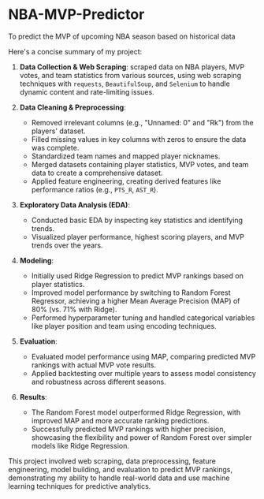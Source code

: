 # NBA-MVP-Predictor
To predict the MVP of upcoming NBA season based on historical data


Here's a concise summary of my project:

1. **Data Collection & Web Scraping**: scraped data on NBA players, MVP votes, and team statistics from various sources, using web scraping techniques with `requests`, `BeautifulSoup`, and `Selenium` to handle dynamic content and rate-limiting issues.

2. **Data Cleaning & Preprocessing**: 
   - Removed irrelevant columns (e.g., "Unnamed: 0" and "Rk") from the players' dataset.
   - Filled missing values in key columns with zeros to ensure the data was complete.
   - Standardized team names and mapped player nicknames.
   - Merged datasets containing player statistics, MVP votes, and team data to create a comprehensive dataset.
   - Applied feature engineering, creating derived features like performance ratios (e.g., `PTS_R`, `AST_R`).

3. **Exploratory Data Analysis (EDA)**: 
   - Conducted basic EDA by inspecting key statistics and identifying trends.
   - Visualized player performance, highest scoring players, and MVP trends over the years.

4. **Modeling**: 
   - Initially used Ridge Regression to predict MVP rankings based on player statistics.
   - Improved model performance by switching to Random Forest Regressor, achieving a higher Mean Average Precision (MAP) of 80% (vs. 71% with Ridge).
   - Performed hyperparameter tuning and handled categorical variables like player position and team using encoding techniques.

5. **Evaluation**:
   - Evaluated model performance using MAP, comparing predicted MVP rankings with actual MVP vote results.
   - Applied backtesting over multiple years to assess model consistency and robustness across different seasons.

6. **Results**: 
   - The Random Forest model outperformed Ridge Regression, with improved MAP and more accurate ranking predictions.
   - Successfully predicted MVP rankings with higher precision, showcasing the flexibility and power of Random Forest over simpler models like Ridge Regression.

This project involved web scraping, data preprocessing, feature engineering, model building, and evaluation to predict MVP rankings, demonstrating my ability to handle real-world data and use machine learning techniques for predictive analytics.
